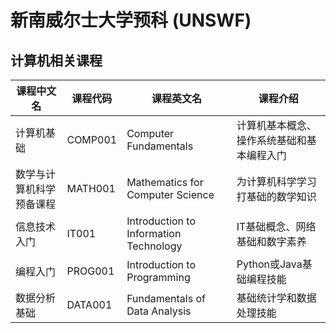 # 新南威尔士大学预科 (UNSWF)

## 计算机相关课程

| 课程中文名 | 课程代码 | 课程英文名 | 课程介绍 |
|-----------|---------|-----------|---------|
| 计算机基础 | COMP001 | Computer Fundamentals | 计算机基本概念、操作系统基础和基本编程入门 |
| 数学与计算机科学预备课程 | MATH001 | Mathematics for Computer Science | 为计算机科学学习打基础的数学知识 |
| 信息技术入门 | IT001 | Introduction to Information Technology | IT基础概念、网络基础和数字素养 |
| 编程入门 | PROG001 | Introduction to Programming | Python或Java基础编程技能 |
| 数据分析基础 | DATA001 | Fundamentals of Data Analysis | 基础统计学和数据处理技能 |
